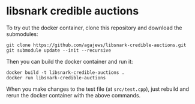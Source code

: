 # libsnark credible auctions

To try out the docker container, clone this repository and download the submodules:
```
git clone https://github.com/agajews/libsnark-credible-auctions.git
git submodule update --init --recursive
```

Then you can build the docker container and run it:
```
docker build -t libsnark-credible-auctions .
docker run libsnark-credible-auctions
```

When you make changes to the test file (at `src/test.cpp`), just rebuild and rerun the docker container with the above commands.

